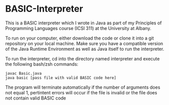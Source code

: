 # BASIC-Interpreter

This is a BASIC interpreter which I wrote in Java as part of my Principles of Programming Languages course (ICSI 311) at the University at Albany.

To run on your computer, either download the code or clone it into a git repository on your local machine. Make sure you have a compatible version of the Java Runtime Environment as well as Java itself to run the interpreter.

To run the interpreter, cd into the directory named interpreter and execute the following bash/zsh commands:

`javac Basic.java` <br />
`java basic [pass file with valid BASIC code here]`


The program will terminate automatically if the number of arguments does not equal 1, pertintent errors will occur if the file is invalid or the file does not contain valid BASIC code
